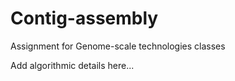 # Contig-assembly
Assignment for Genome-scale technologies classes

Add algorithmic details here...
